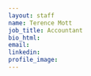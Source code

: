 ```yaml
---
layout: staff
name: Terence Mott
job_title: Accountant
bio_html:
email:
linkedin:
profile_image:
---
```



